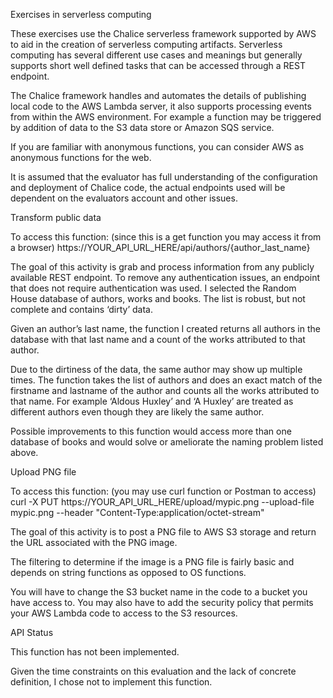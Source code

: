 Exercises in serverless computing

These exercises use the Chalice serverless framework supported by AWS to aid in the creation of serverless computing artifacts. Serverless computing has several different use cases and meanings but generally supports short well defined tasks that can be accessed through a REST endpoint. 

The Chalice framework handles and automates the details of publishing local code to the AWS Lambda server, it also supports processing events from within the AWS environment. For example a function may be triggered by addition of data to the S3 data store or Amazon SQS service.

If you are familiar with anonymous functions, you can consider AWS as anonymous functions for the web.

It is assumed that the evaluator has full understanding of the configuration and deployment of Chalice code, the actual endpoints used will be dependent on the evaluators account and other issues.


Transform public data 

To access this function: (since this is a get function you may access it from a browser) 
 https://YOUR_API_URL_HERE/api/authors/{author_last_name}

The goal of this activity is grab and process information from any publicly available REST endpoint. To remove any authentication issues, an endpoint that does not require authentication was used. I selected the Random House database of authors, works and books. The list is robust, but not complete and contains ‘dirty’ data.

Given an author’s last name, the function I created returns all authors in the database with that last name and a count of the works attributed to that author. 

Due to the dirtiness of the data, the same author may show up multiple times. The function takes the list of authors and does an exact match of the firstname and lastname of the author and counts all the works attributed to that name. For example ‘Aldous Huxley’ and ‘A Huxley’ are treated as different authors even though they are likely the same author.

Possible improvements to this function would access more than one database of books and would solve or ameliorate the naming problem listed above.


Upload PNG file

To access this function:  (you may use curl function or Postman to access)
curl -X PUT https://YOUR_API_URL_HERE/upload/mypic.png --upload-file mypic.png --header "Content-Type:application/octet-stream"

The goal of this activity is to post a PNG file to AWS S3 storage and return the URL associated with the PNG image.

The filtering to determine if the image is a PNG file is fairly basic and depends on string functions as opposed to OS functions.

You will have to change the S3 bucket name in the code to a bucket you have access to. You may also have to add the security policy that permits your AWS Lambda code to access to the S3 resources.


API Status

This function has not been implemented.

Given the time constraints on this evaluation and the lack of concrete definition, I chose not to implement this function.
